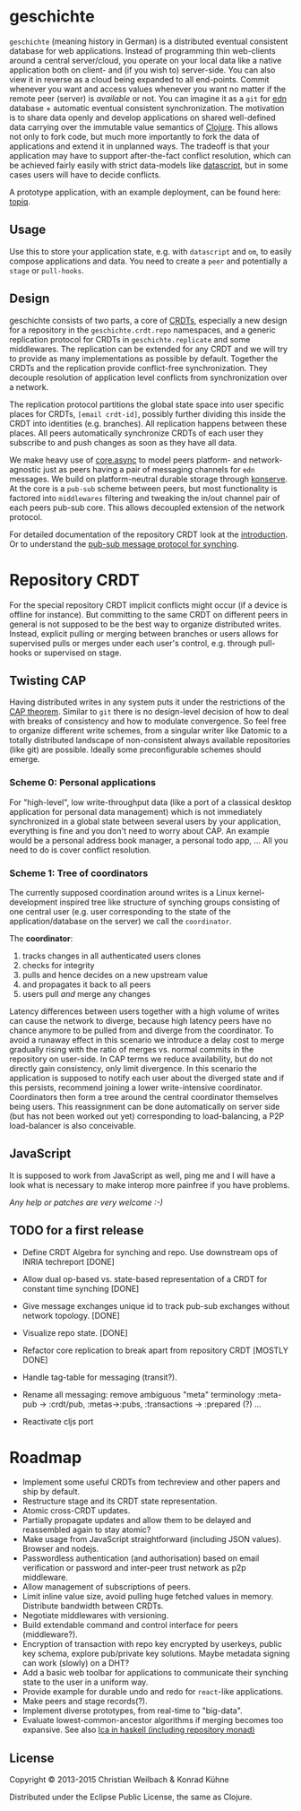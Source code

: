 # geschichte

`geschichte` (meaning history in German) is a distributed eventual consistent database for web applications. Instead of programming thin web-clients around a central server/cloud, you operate on your local data like a native application both on client- and (if you wish to) server-side. You can also view it in reverse as a cloud being expanded to all end-points.
Commit whenever you want and access values whenever you want no matter if the remote peer (server) is *available* or not. You can imagine it as a `git` for [edn](https://github.com/edn-format/edn) database + automatic eventual consistent synchronization. The motivation is to share data openly and develop applications on shared well-defined data carrying over the immutable value semantics of [Clojure](http://clojure.org/). This allows not only to fork code, but much more importantly to fork the data of applications and extend it in unplanned ways.
The tradeoff is that your application may have to support after-the-fact conflict resolution, which can be achieved fairly easily with strict data-models like [datascript](https://github.com/tonsky/datascript), but in some cases users will have to decide conflicts.

A prototype application, with an example deployment, can be found here: [topiq](https://github.com/ghubber/topiq).

## Usage

Use this to store your application state, e.g. with `datascript` and `om`, to easily compose applications and data. You need to create a `peer` and potentially a `stage` or `pull-hooks`.

## Design

geschichte consists of two parts, a core of [CRDTs](http://hal.inria.fr/docs/00/55/55/88/PDF/techreport.pdf), especially a new design for a repository in the `geschichte.crdt.repo` namespaces, and a generic replication protocol for CRDTs in `geschichte.replicate` and some middlewares. The replication can be extended for any CRDT and we will try to provide as many implementations as possible by default. Together the CRDTs and the replication provide conflict-free synchronization. They decouple resolution of application level conflicts from synchronization over a network.

The replication protocol partitions the global state space into user specific places for CRDTs, `[email crdt-id]`, possibly further dividing this inside the CRDT into identities (e.g. branches). All replication happens between these places. All peers automatically synchronize CRDTs of each user they subscribe to and push changes as soon as they have all data.

We make heavy use of [core.async](https://github.com/clojure/core.async) to model peers platform- and network-agnostic just as peers having a pair of messaging channels for `edn` messages. We build on platform-neutral durable storage through [konserve](https://github.com/ghubber/konserve). At the core is a `pub-sub` scheme between peers, but most functionality is factored into `middlewares` filtering and tweaking the in/out channel pair of each peers pub-sub core. This allows decoupled extension of the network protocol.

For detailed documentation of the repository CRDT look at the [introduction](http://ghubber.github.io/geschichte/). Or to understand the [pub-sub message protocol for synching](http://ghubber.github.io/geschichte/synching.html).

# Repository CRDT

For the special repository CRDT implicit conflicts might occur (if a device is offline for instance). But committing to the same CRDT on different peers in general is not supposed to be the best way to organize distributed writes. Instead, explicit pulling or merging between branches or users allows for supervised pulls or merges under each user's control, e.g. through pull-hooks or supervised on stage.

## Twisting CAP

Having distributed writes in any system puts it under the restrictions of the [CAP theorem](https://en.wikipedia.org/wiki/CAP_theorem). Similar to `git` there is no design-level decision of how to deal with breaks of consistency and how to modulate convergence. So feel free to organize different write schemes, from a singular writer like Datomic to a totally distributed landscape of non-consistent always available repositories (like git) are possible. Ideally some preconfigurable schemes should emerge.

### Scheme 0: Personal applications

For "high-level", low write-throughput data (like a port of a classical desktop application for personal data management) which is not immediately synchronized in a global state between several users by your application, everything is fine and you don't need to worry about CAP. An example would be a personal address book manager, a personal todo app, ... All you need to do is cover conflict resolution.

### Scheme 1: Tree of coordinators

The currently supposed coordination around writes is a Linux kernel-development inspired tree like structure of synching groups consisting of one central user (e.g. user corresponding to the state of the application/database on the server) we call the `coordinator`.

The **coordinator**:

1. tracks changes in all authenticated users clones
2. checks for integrity
3. pulls and hence decides on a new upstream value
4. and propagates it back to all peers
5. users pull *and* merge any changes

Latency differences between users together with a high volume of writes can cause the network to diverge, because high latency peers have no chance anymore to be pulled from and diverge from the coordinator. To avoid a runaway effect in this scenario we introduce a delay cost to merge gradually rising with the ratio of merges vs. normal commits in the repository on user-side. In CAP terms we reduce availability, but do not directly gain consistency, only limit divergence.
In this scenario the application is supposed to notify each user about the diverged state and if this persists, recommend joining a lower write-intensive coordinator. Coordinators then form a tree around the central coordinator themselves being users. This reassignment can be done automatically on server side (but has not been worked out yet) corresponding to load-balancing, a P2P load-balancer is also conceivable.

## JavaScript

It is supposed to work from JavaScript as well, ping me and I will have a look what is necessary to make interop more painfree if you have problems.

*Any help or patches are very welcome :-)*

## TODO for a first release

- Define CRDT Algebra for synching and repo. Use downstream ops of INRIA techreport [DONE]
- Allow dual op-based vs. state-based representation of a CRDT for constant time synching [DONE]
- Give message exchanges unique id to track pub-sub exchanges without network topology. [DONE]
- Visualize repo state. [DONE]
- Refactor core replication to break apart from repository CRDT [MOSTLY DONE]
- Handle tag-table for messaging (transit?).

- Rename all messaging: remove ambiguous "meta" terminology :meta-pub -> :crdt/pub, :metas->:pubs, :transactions -> :prepared (?) ...
- Reactivate cljs port


# Roadmap

- Implement some useful CRDTs from techreview and other papers and ship by default.
- Restructure stage and its CRDT state representation.
- Atomic cross-CRDT updates.
- Partially propagate updates and allow them to be delayed and reassembled again to stay atomic?
- Make usage from JavaScript straightforward (including JSON values). Browser and nodejs.
- Passwordless authentication (and authorisation) based on email verification or password and inter-peer trust network as p2p middleware.
- Allow management of subscriptions of peers.
- Limit inline value size, avoid pulling huge fetched values in memory. Distribute bandwidth between CRDTs.
- Negotiate middlewares with versioning.
- Build extendable command and control interface for peers (middleware?).
- Encryption of transaction with repo key encrypted by userkeys, public key schema, explore pub/private key solutions. Maybe metadata signing can work (slowly) on a DHT?
- Add a basic web toolbar for applications to communicate their synching state to the user in a uniform way.
- Provide example for durable undo and redo for `react`-like applications.
- Make peers and stage records(?).
- Implement diverse prototypes, from real-time to "big-data".
- Evaluate lowest-common-ancestor algorithms if merging becomes too expansive.
  See also [lca in haskell (including repository monad)](http://slideshare.net/ekmett/skewbinary-online-lowest-common-ancestor-search#btnNext)

## License

Copyright © 2013-2015 Christian Weilbach & Konrad Kühne

Distributed under the Eclipse Public License, the same as Clojure.
